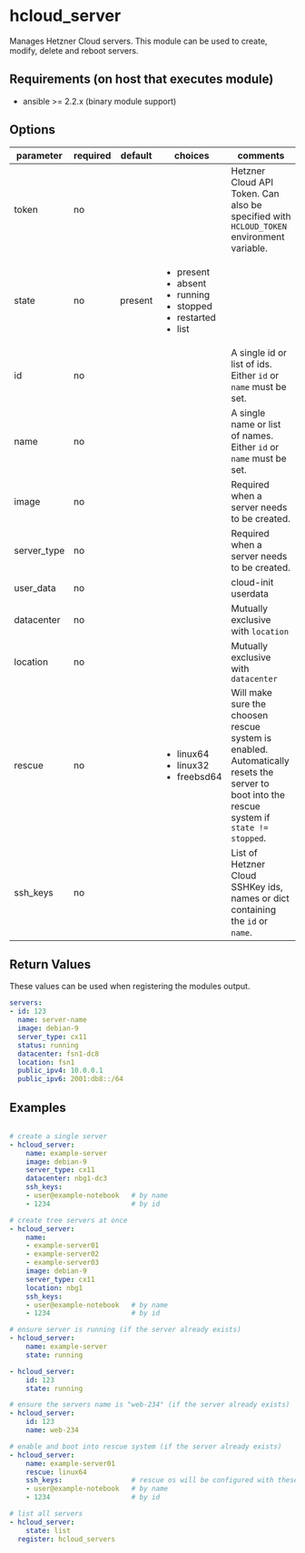 # hcloud_server

Manages Hetzner Cloud servers. This module can be used to create, modify, delete and reboot servers.

## Requirements (on host that executes module)
- ansible >= 2.2.x (binary module support)

## Options
|parameter|required|default|choices|comments|
|---------|--------|-------|-------|--------|
|token|no|||Hetzner Cloud API Token. Can also be specified with `HCLOUD_TOKEN` environment variable. |
|state|no|present|<ul><li>present</li><li>absent</li><li>running</li><li>stopped</li><li>restarted</li><li>list</li></ul>|  |
| id | no | | | A single id or list of ids. Either `id` or `name` must be set. |
| name | no | | | A single name or list of names. Either `id` or `name` must be set. |
| image | no | | | Required when a server needs to be created. |
| server_type | no | | | Required when a server needs to be created. |
| user_data | no | | | cloud-init userdata |
| datacenter | no | | | Mutually exclusive with `location` |
| location | no | | | Mutually exclusive with `datacenter` |
| rescue | no | | <ul><li>linux64</li><li>linux32</li><li>freebsd64</li></ul> | Will make sure the choosen rescue system is enabled. Automatically resets the server to boot into the rescue system if `state != stopped`. |
| ssh_keys | no | | | List of Hetzner Cloud SSHKey ids, names or dict containing the `id` or `name`. |

## Return Values

These values can be used when registering the modules output.

```yaml
servers:
- id: 123
  name: server-name
  image: debian-9
  server_type: cx11
  status: running
  datacenter: fsn1-dc8
  location: fsn1
  public_ipv4: 10.0.0.1
  public_ipv6: 2001:db8::/64
```

## Examples

```yaml

# create a single server
- hcloud_server:
    name: example-server
    image: debian-9
    server_type: cx11
    datacenter: nbg1-dc3
    ssh_keys:
    - user@example-notebook   # by name
    - 1234                    # by id

# create tree servers at once
- hcloud_server:
    name:
    - example-server01
    - example-server02
    - example-server03
    image: debian-9
    server_type: cx11
    location: nbg1
    ssh_keys:
    - user@example-notebook   # by name
    - 1234                    # by id

# ensure server is running (if the server already exists)
- hcloud_server:
    name: example-server
    state: running

- hcloud_server:
    id: 123
    state: running

# ensure the servers name is "web-234" (if the server already exists)
- hcloud_server:
    id: 123
    name: web-234

# enable and boot into rescue system (if the server already exists)
- hcloud_server:
    name: example-server01
    rescue: linux64
    ssh_keys:                 # rescue os will be configured with these ssh keys
    - user@example-notebook   # by name
    - 1234                    # by id

# list all servers
- hcloud_server:
    state: list
  register: hcloud_servers
```
